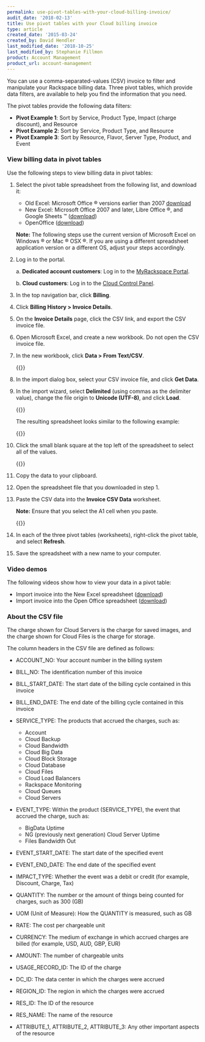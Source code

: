 ```yaml
---
permalink: use-pivot-tables-with-your-cloud-billing-invoice/
audit_date: '2018-02-13'
title: Use pivot tables with your Cloud billing invoice
type: article
created_date: '2015-03-24'
created_by: David Hendler
last_modified_date: '2018-10-25'
last_modified_by: Stephanie Fillmon
product: Account Management
product_url: account-management
---
```


You can use a comma-separated-values (CSV) invoice to filter and manipulate your Rackspace
billing data. Three pivot tables, which provide data filters, are available to help you find the information
that you need.

The pivot tables provide the following data filters:

-   **Pivot Example 1**: Sort by Service, Product Type, Impact (charge discount), and Resource
-   **Pivot Example 2**: Sort by Service, Product Type, and Resource
-   **Pivot Example 3**: Sort by Resource, Flavor, Server Type, Product, and Event

### View billing data in pivot tables

Use the following steps to view billing data in pivot tables:

1.  Select the pivot table spreadsheet from the following list, and download it:
    -   Old Excel: Microsoft Office &reg; versions earlier than 2007
        [download](rackspace_billing_old_excel_pivot_tables.xls)
    -   New Excel: Microsoft Office 2007 and later, Libre Office &reg;,
        and Google Sheets &trade;
        ([download](https://cf86f577ce3eeb804b0b-b288f28026fa4fe9b175ca1cf838e8ff.r99.cf2.rackcdn.com/rackspace_billing_new_excel_pivot_tables.xlsx))
    -   OpenOffice
        ([download](https://cf86f577ce3eeb804b0b-b288f28026fa4fe9b175ca1cf838e8ff.r99.cf2.rackcdn.com/rackspace_billing_open_office_pivot_tables.ods))

    **Note:** The following steps use the current version of Microsoft Excel on Windows &reg; or Mac &reg; OSX &reg;.
    If you are using a different spreadsheet application version or a different OS,
    adjust your steps accordingly.

2.  Log in to the portal.

      a.  **Dedicated account customers**: Log in to the [MyRackspace Portal](https://login.rackspace.com/).

      b.  **Cloud customers**: Log in to the [Cloud Control Panel](https://login.rackspace.com).

3.  In the top navigation bar, click **Billing**.
4.  Click **Billing History > Invoice Details**.
5.  On the **Invoice Details** page, click the CSV link, and export the CSV invoice file.
6.  Open Microsoft Excel, and create a new workbook. Do not open the CSV invoice file.
7.  In the new workbook, click **Data > From Text/CSV**.

    {{<image src="step2.png" alt="" title="">}}

8. In the import dialog box, select your CSV invoice file, and click **Get Data**.
9. In the import wizard, select **Delimited** (using commas as the delimiter
value), change the file origin to **Unicode (UTF-8)**, and click **Load**.

    {{<image src="step4.png" alt="" title="">}}

    The resulting spreadsheet looks similar to the following example:

    {{<image src="result.png" alt="" title="">}}

10. Click the small blank square at the top left of the spreadsheet to
    select all of the values.

    {{<image src="2-billing_SelectAll_arrow.png" alt="" title="">}}

11. Copy the data to your clipboard.
12. Open the spreadsheet file that you downloaded in step 1.
13. Paste the CSV data into the **Invoice CSV Data** worksheet.

    **Note:** Ensure that you select the A1 cell when you paste.

    {{<image src="3-billing_csvTab_arrow.png" alt="" title="">}}

14. In each of the three pivot tables (worksheets), right-click the pivot table,
and select **Refresh**.
15. Save the spreadsheet with a new name to your computer.


### Video demos

The following videos show how to view your data in a pivot table:

-   Import invoice into the New Excel spreadsheet
    ([download](https://cf86f577ce3eeb804b0b-b288f28026fa4fe9b175ca1cf838e8ff.r99.cf2.rackcdn.com/rackspace_billing_new_excel_pivot_tables_demo.mov))
-   Import invoice into the Open Office spreadsheet
    ([download](https://cf86f577ce3eeb804b0b-b288f28026fa4fe9b175ca1cf838e8ff.r99.cf2.rackcdn.com/rackspace_billing_open_office_pivot_tables_demo.mov))

### About the CSV file

The charge shown for Cloud Servers is the charge for saved images, and the
charge shown for Cloud Files is the charge for storage.

The column headers in the CSV file are defined as follows:

- ACCOUNT\_NO: Your account number in the billing system
- BILL\_NO: The identification number of this invoice
- BILL\_START\_DATE: The start date of the billing cycle contained in
this invoice
- BILL\_END\_DATE: The end date of the billing cycle contained in this
invoice
- SERVICE\_TYPE: The products that accrued the charges, such as:

  -   Account
  -   Cloud Backup
  -   Cloud Bandwidth
  -   Cloud Big Data
  -   Cloud Block Storage
  -   Cloud Database
  -   Cloud Files
  -   Cloud Load Balancers
  -   Rackspace Monitoring
  -   Cloud Queues
  -   Cloud Servers

- EVENT_TYPE: Within the product (SERVICE\_TYPE), the event that accrued
the charge, such as:

  -   BigData Uptime
  -   NG (previously next generation) Cloud Server Uptime
  -   Files Bandwidth Out

- EVENT\_START\_DATE: The start date of the specified event
- EVENT\_END\_DATE: The end date of the specified event
- IMPACT\_TYPE: Whether the event was a debit or credit (for example,
Discount, Charge, Tax)
- QUANTITY: The number or the amount of things being counted for charges, such as 300 (GB)
- UOM (Unit of Measure): How the QUANTITY is measured, such as GB
- RATE: The cost per chargeable unit
- CURRENCY: The medium of exchange in which accrued charges are billed (for example, USD, AUD, GBP, EUR)
- AMOUNT: The number of chargeable units
- USAGE\_RECORD\_ID: The ID of the charge
- DC\_ID: The data center in which the charges were accrued
- REGION\_ID: The region in which the charges were accrued
- RES\_ID: The ID of the resource
- RES\_NAME: The name of the resource
- ATTRIBUTE\_1,  ATTRIBUTE\_2, ATTRIBUTE\_3: Any other important aspects of the resource
